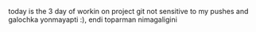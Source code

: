 today is the 3 day of workin on project
git not sensitive to my pushes and galochka yonmayapti :), 
endi toparman nimagaligini